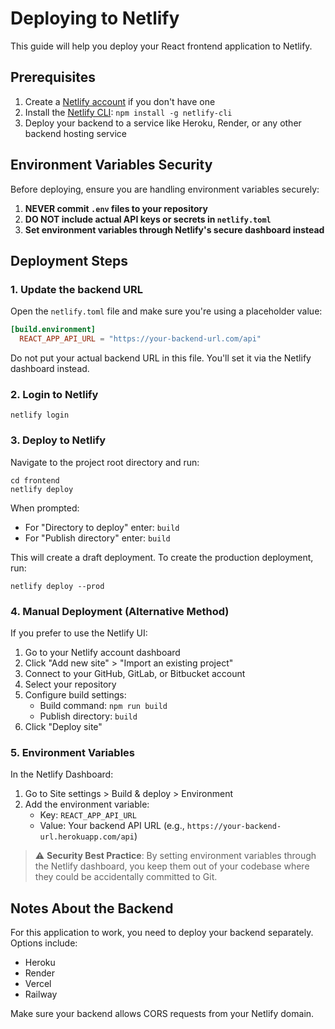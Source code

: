 # Deploying to Netlify

This guide will help you deploy your React frontend application to Netlify.

## Prerequisites

1. Create a [Netlify account](https://app.netlify.com/signup) if you don't have one
2. Install the [Netlify CLI](https://docs.netlify.com/cli/get-started/): `npm install -g netlify-cli`
3. Deploy your backend to a service like Heroku, Render, or any other backend hosting service

## Environment Variables Security

Before deploying, ensure you are handling environment variables securely:

1. **NEVER commit `.env` files to your repository**
2. **DO NOT include actual API keys or secrets in `netlify.toml`**
3. **Set environment variables through Netlify's secure dashboard instead**

## Deployment Steps

### 1. Update the backend URL

Open the `netlify.toml` file and make sure you're using a placeholder value:

```toml
[build.environment]
  REACT_APP_API_URL = "https://your-backend-url.com/api"
```

Do not put your actual backend URL in this file. You'll set it via the Netlify dashboard instead.

### 2. Login to Netlify

```
netlify login
```

### 3. Deploy to Netlify

Navigate to the project root directory and run:

```
cd frontend
netlify deploy
```

When prompted:
- For "Directory to deploy" enter: `build`
- For "Publish directory" enter: `build`

This will create a draft deployment. To create the production deployment, run:

```
netlify deploy --prod
```

### 4. Manual Deployment (Alternative Method)

If you prefer to use the Netlify UI:

1. Go to your Netlify account dashboard
2. Click "Add new site" > "Import an existing project"
3. Connect to your GitHub, GitLab, or Bitbucket account
4. Select your repository
5. Configure build settings:
   - Build command: `npm run build`
   - Publish directory: `build`
6. Click "Deploy site"

### 5. Environment Variables

In the Netlify Dashboard:
1. Go to Site settings > Build & deploy > Environment
2. Add the environment variable:
   - Key: `REACT_APP_API_URL`
   - Value: Your backend API URL (e.g., `https://your-backend-url.herokuapp.com/api`)

> ⚠️ **Security Best Practice**: By setting environment variables through the Netlify dashboard, you keep them out of your codebase where they could be accidentally committed to Git.

## Notes About the Backend

For this application to work, you need to deploy your backend separately. Options include:

- Heroku
- Render
- Vercel
- Railway

Make sure your backend allows CORS requests from your Netlify domain. 